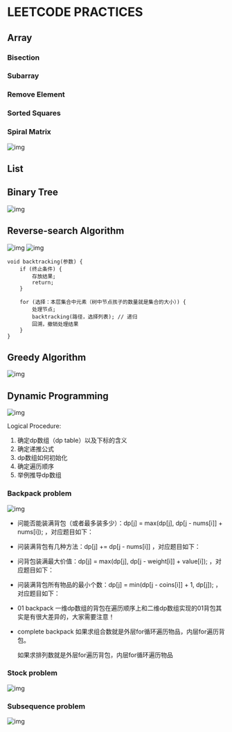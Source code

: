 # LEETCODE PRACTICES


## Array

### Bisection

### Subarray

### Remove Element

### Sorted Squares

### Spiral Matrix

![img](https://code-thinking-1253855093.file.myqcloud.com/pics/20220922102236.png)

## List

## Binary Tree

![img](https://camo.githubusercontent.com/3fd14087ae6ed14819b3ee6443ed5125161da981dbb8f2b48c10887cd9a5cfb7/68747470733a2f2f696d672d626c6f672e6373646e696d672e636e2f32303231303231393139303830393435312e706e67)

## Reverse-search Algorithm

![img](https://camo.githubusercontent.com/1531017a62378c14e8731434dbd48ad05a8336606ea72927416ee87191e2bd0e/68747470733a2f2f696d672d626c6f672e6373646e696d672e636e2f32303231303231393139323035303636362e706e67)
![img](https://code-thinking-1253855093.file.myqcloud.com/pics/20210130173631174.png)
```
void backtracking(参数) {
    if (终止条件) {
        存放结果;
        return;
    }

    for (选择：本层集合中元素（树中节点孩子的数量就是集合的大小）) {
        处理节点;
        backtracking(路径，选择列表); // 递归
        回溯，撤销处理结果
    }
}

```
## Greedy Algorithm

![img](https://camo.githubusercontent.com/a77a640405ca924ee1a18028fef3c05c21c15df33f1d91852a3f9f64d37b7366/68747470733a2f2f636f64652d7468696e6b696e672d313235333835353039332e66696c652e6d7971636c6f75642e636f6d2f706963732f32303231303931373130343331352e706e67)

## Dynamic Programming

![img](https://camo.githubusercontent.com/173c771640343e8fd7c0429d56f7fbd1d02bfef90c0bd1d409df945fe668ff79/68747470733a2f2f636f64652d7468696e6b696e672e63646e2e626365626f732e636f6d2f706963732fe58aa8e68081e8a784e588922de680bbe7bb93e5a4a7e7bab2312e6a7067)

Logical Procedure:

1. 确定dp数组（dp table）以及下标的含义
2. 确定递推公式
3. dp数组如何初始化
4. 确定遍历顺序
5. 举例推导dp数组

### Backpack problem

![img](https://camo.githubusercontent.com/a671fd4e891752c2b447ec882cd8bf075e1f603122964fde0797c22cc80da5bf/68747470733a2f2f636f64652d7468696e6b696e672e63646e2e626365626f732e636f6d2f706963732fe58aa8e68081e8a784e588922de8838ce58c85e997aee9a298e680bbe7bb932e706e67)

- 问能否能装满背包（或者最多装多少）：dp[j] = max(dp[j], dp[j - nums[i]] + nums[i]); ，对应题目如下：

- 问装满背包有几种方法：dp[j] += dp[j - nums[i]] ，对应题目如下：

- 问背包装满最大价值：dp[j] = max(dp[j], dp[j - weight[i]] + value[i]); ，对应题目如下：

- 问装满背包所有物品的最小个数：dp[j] = min(dp[j - coins[i]] + 1, dp[j]); ，对应题目如下：

- 01 backpack
  一维dp数组的背包在遍历顺序上和二维dp数组实现的01背包其实是有很大差异的，大家需要注意！

- complete backpack
  如果求组合数就是外层for循环遍历物品，内层for遍历背包。

  如果求排列数就是外层for遍历背包，内层for循环遍历物品

### Stock problem

![img](https://camo.githubusercontent.com/006c670b6d92f56c90ef5de18883717ceff43526f28e40c82a77e017b1f30cee/68747470733a2f2f636f64652d7468696e6b696e672e63646e2e626365626f732e636f6d2f706963732fe882a1e7a5a8e997aee9a298e680bbe7bb932e6a7067)

### Subsequence problem

![img](https://camo.githubusercontent.com/8766139b53670fa351812ce4d6208914c614e5417026e15dff36802f59dbc86e/68747470733a2f2f636f64652d7468696e6b696e672e63646e2e626365626f732e636f6d2f706963732fe58aa8e68081e8a784e588922de5ad90e5ba8fe58897e997aee9a298e680bbe7bb932e6a7067)
